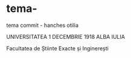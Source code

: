 # tema-
tema commit - hanches otilia

UNIVERSITATEA 1 DECEMBRIE 1918 ALBA IULIA

Facultatea de Știinte Exacte și Inginerești
